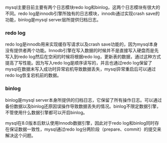 mysql主要目前主要有两个日志模块redo log和binlog，这两个日志模块有很大的不同。redo log是innodb引擎所独有的日志模块，innodb通过实现crash save的功能，binlog是mysql server层所提供归档日志。
### redo log
 redo log是innodb用来实现缓存写请求以及crash save功能的，因为mysql本身没有提供者两个功能。Innodb引擎在写入数据的时候并不是直接写入硬盘而是先写入到redo log然后在空闲的时候将根据redo log，更新表的数据，通过这种方式提高了写性能。因为写入redo log是顺序读写的，并且也通过redo log保留了mysql在数据未写入成功时异常宕机导致数据丢失，mysql异常重启后可以通过redo log恢复宕机前的数据。
 ### binlog
 binlog是mysql server本身所提供的归档日志，它保留了所有操作日志。可以通过备份数据以及binlog还原因误操作导致数据丢失的情况。binlog不限定数据引擎，不管使用什么数据引擎都可以开启binlog。
 
 mysql在8.0版本后默认使用Innodb数据引擎，因此对于redo log和binlog同时存在保证数据一致性，mysql通过redo log分两阶段（prepare、commit）的提交来解决这个问题。
<!--stackedit_data:
eyJoaXN0b3J5IjpbMjA1MTQyNzMyLDEyMzA1NjE3NDRdfQ==
-->